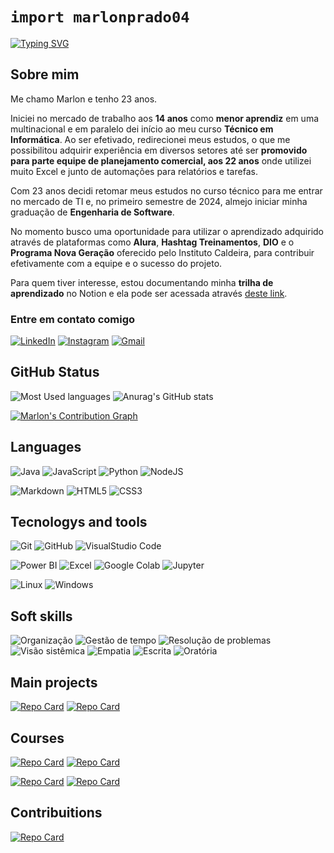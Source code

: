 # `import marlonprado04`

[![Typing SVG](https://readme-typing-svg.herokuapp.com/?color=9745F5&size=35&center=true&vCenter=true&width=1000&lines=Olá!+Meu+nome+é+Marlon;Bem+vindo(a)+ao+meu+GitHub!:%29)](https://git.io/typing-svg)

## Sobre mim

Me chamo Marlon e tenho 23 anos.

Iniciei no mercado de trabalho aos __14 anos__ como __menor aprendiz__ em uma multinacional e em paralelo dei início ao meu curso __Técnico em Informática__. Ao ser efetivado, redirecionei meus estudos, o que me possibilitou adquirir experiência em diversos setores até ser __promovido para parte equipe de planejamento comercial, aos 22 anos__ onde utilizei muito Excel e junto de automações para relatórios e tarefas.

Com 23 anos decidi retomar meus estudos no curso técnico para me entrar no mercado de TI e, no primeiro semestre de 2024, almejo iniciar minha graduação de __Engenharia de Software__.

No momento busco uma oportunidade para utilizar o aprendizado adquirido através de plataformas como __Alura__, __Hashtag Treinamentos__, __DIO__ e o __Programa Nova Geração__ oferecido pelo Instituto Caldeira, para contribuir efetivamente com a equipe e o sucesso do projeto.

Para quem tiver interesse, estou documentando minha __trilha de aprendizado__ no Notion e ela pode ser acessada através [deste link](https://marlonprado04.notion.site/Saber-sem-limites-ea72a7ee9b0046339f94432a0ba665f5?pvs=4).

### Entre em contato comigo

[![LinkedIn](https://img.shields.io/badge/LinkedIn-000?style=for-the-badge&logo=linkedin&logoColor=blue)](https://www.linkedin.com/in/marlonprado04/) [![Instagram](https://img.shields.io/badge/Instagram-000?style=for-the-badge&logo=instagram)](https://www.instagram.com/marlon_prado04/) [![Gmail](https://img.shields.io/badge/Gmail-000?style=for-the-badge&logo=gmail)](mailto:marlonprado04@gmail.com)

## GitHub Status

![Most Used languages](https://github-readme-stats-git-masterrstaa-rickstaa.vercel.app/api/top-langs/?username=marlonprado04&layout=compact&theme=midnight-purple)
![Anurag's GitHub stats](https://github-readme-stats.vercel.app/api?username=marlonprado04&theme=midnight-purple&show_icons=true)

[![Marlon's Contribution Graph](https://github-readme-activity-graph.vercel.app/graph?username=marlonprado04&bg_color=0d1117&color=6695b2&line=ffffff&point=9745F5&area=true&hide_border=true&title_color=9745F5&radius=7)](https://github.com/ashutosh00710/github-readme-activity-graph)

## Languages

![Java](https://img.shields.io/badge/Java-000?style=for-the-badge&logo=java) ![JavaScript](https://img.shields.io/badge/JavaScript-000?style=for-the-badge&logo=javascript) ![Python](https://img.shields.io/badge/Python-000?style=for-the-badge&logo=python) ![NodeJS](https://img.shields.io/badge/NodeJS-000?style=for-the-badge&logo=node.js)

![Markdown](https://img.shields.io/badge/Markdown-000?style=for-the-badge&logo=markdown) ![HTML5](https://img.shields.io/badge/HTML5-000?style=for-the-badge&logo=html5) ![CSS3](https://img.shields.io/badge/CSS3-000?style=for-the-badge&logo=css3&logoColor=264CE4)

## Tecnologys and tools

![Git](https://img.shields.io/badge/Git-000?style=for-the-badge&logo=git) ![GitHub](https://img.shields.io/badge/Github-000?style=for-the-badge&logo=github) ![VisualStudio Code](https://img.shields.io/badge/VSCode-000?style=for-the-badge&logo=visualstudiocode&logoColor=007ACC)

![Power BI](https://img.shields.io/badge/Power_Bi-000?style=for-the-badge&logo=powerbi) ![Excel](https://img.shields.io/badge/Excel-000?style=for-the-badge&logo=microsoftexcel) ![Google Colab](https://img.shields.io/badge/Google_Colab-000?style=for-the-badge&logo=googlecolab&logoColor=F9AB00) ![Jupyter](https://img.shields.io/badge/Jupyter_Notebook-000?style=for-the-badge&logo=jupyter&logoColor=F37626)

![Linux](https://img.shields.io/badge/Linux-000?style=for-the-badge&logo=linux&logoColor=FCC624) ![Windows](https://img.shields.io/badge/Windows-000?style=for-the-badge&logo=windows&logoColor=0078D4)

## Soft skills

![Organização](https://img.shields.io/badge/Organização-000?style=for-the-badge) ![Gestão de tempo](https://img.shields.io/badge/Gestão_de_tempo-000?style=for-the-badge) ![Resolução de problemas](https://img.shields.io/badge/Resolução_de_Problemas-000?style=for-the-badge) ![Visão sistêmica](https://img.shields.io/badge/Visão_sistêmica-000?style=for-the-badge)
![Empatia](https://img.shields.io/badge/Empatia-000?style=for-the-badge) ![Escrita](https://img.shields.io/badge/Escrita-000?style=for-the-badge) ![Oratória](https://img.shields.io/badge/Oratória-000?style=for-the-badge)

## Main projects

[![Repo Card](https://github-readme-stats.vercel.app/api/pin/?username=marlonprado04&repo=qi_web_iii_projeto_final&theme=midnight-purple)](https://github.com/marlonprado04/qi_web_iii_projeto_final) [![Repo Card](https://github-readme-stats.vercel.app/api/pin/?username=marlonprado04&repo=web_scrapping_tbate&theme=midnight-purple)](https://github.com/marlonprado04/web_scrapping_tbate)

## Courses

[![Repo Card](https://github-readme-stats.vercel.app/api/pin/?username=marlonprado04&repo=QI_FACULDADE_E_ESCOLA_TECNICA&theme=midnight-purple)](https://github.com/marlonprado04/QI_FACULDADE_E_ESCOLA_TECNICA) [![Repo Card](https://github-readme-stats.vercel.app/api/pin/?username=marlonprado04&repo=HASHTAG_TREINAMENTOS&theme=midnight-purple)](https://github.com/marlonprado04/HASHTAG_TREINAMENTOS)

[![Repo Card](https://github-readme-stats.vercel.app/api/pin/?username=marlonprado04&repo=DIO&theme=midnight-purple)](https://github.com/marlonprado04/DIO) [![Repo Card](https://github-readme-stats.vercel.app/api/pin/?username=marlonprado04&repo=PROGRAMA_NOVA_GERACAO&theme=midnight-purple)](https://github.com/marlonprado04/PROGRAMA_NOVA_GERACAO)

## Contribuitions

[![Repo Card](https://github-readme-stats.vercel.app/api/pin/?username=marlonprado04&repo=DIO_lab_01_contribuindo_com_open_source&theme=midnight-purple)](https://github.com/marlonprado04/DIO_lab_01_contribuindo_com_open_source)
